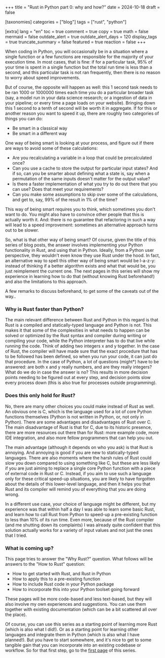 +++
title = "Rust in Python part 0: why and how?"
date = 2024-10-18
draft = false

[taxonomies]
categories = ["blog"]
tags = ["rust", "python"]

[extra]
lang = "en"
toc = true
comment = true
copy = true
math = false
mermaid = false
outdate_alert = true
outdate_alert_days = 120
display_tags = true
truncate_summary = false
featured = true
reaction = false
+++

When coding in Python, you will occasionally be in a situation where a single function or a few functions are
responsible for the majority of your execution time. In most cases, that is fine: if for a particular task, 95% of your
time is spent in a single function but the total run time is less than a second, and this particular task is not ran 
frequently, then there is no reason to worry about speed improvements.

But of course, the opposite will happen as well: this 1 second task needs to be ran 1000 or 1000000 times each time
you do a particular broader task (say, a model run in your data science research; or a ingestion of data in your 
pipeline; or every time a page loads on your website). Bringing down this 1 second to a tenth of second will be worth it
in aggregate. If for this or another reason you want to speed it up, there are roughly two categories of things you
can do:
- Be smart in a classical way
- Be smart in a different way

One way of being smart is looking at your process, and figure out if there are ways to avoid some of these calculations:
- Are you recalculating a variable in a loop that could be precalculated once?
- Can you use a cache to store the output for particular input states? And if so, can you be smarter about defining what
a state is, say when a permutation of the same inputs doesn't matter for the output value?
- Is there a faster implementation of what you try to do out there that you can use? Does that meet your requirements?
- Can you make some assumptions to skip over some of the calculations, and get to, say, 99% of the result in 1% of the
time?

This way of being smart requires you to think, which sometimes you don't want to do. You might also have to convince
other people that this is actually worth it. And: there is no guarantee that refactoring in such a way will lead to a
speed improvement: sometimes an alternative approach turns out to be slower.

So, what is that other way of being smart? Of course, given the title of this series of blog posts, the answer involves
implementing your Python functionality in Rust, and using that in Python. Ideally, from a Python user perspective, they
wouldn't even know they use Rust under the hood. In fact, an alternative way to spell this other way of being smart 
would be l-a-z-y: instead of thinking if a better algorithm exists and what that would be, you just reimplement the 
current one. The next pages in this series will show my experience in learning how to do that (without knowing Rust
beforehand!) and also the limitations to this approach.

A few remarks to discuss beforehand, to get some of the caveats out of the way..

### Why is Rust faster than Python?
The main relevant difference between Rust and Python in this regard is that Rust is a compiled and statically-typed 
language and Python is not. This makes it that some of the complexities in what needs to happen can be solved or 
optimized by the Rust syntax and compiler during writing or compiling your code, while the Python interpreter has to do
that live while running the code. Think of adding two integers x and y together. In the case of Rust, the compiler will
have made sure that the exact procedure that has to be followed has been defined, so when you run your code, it can just
do that procedure. In the case of Python, a lot of questions (might*) have to be answered: are both x and y really 
numbers, and are they really integers? What do we do in case the answer is no? This results in more decision points 
needing to be figured out at every step, and decision points slow every process down (this is also true for processes
outside programming).

### Does this only hold for Rust?
No, there are many other choices you could make instead of Rust as well. An obvious one is C, which is the language used
for a lot of core Python functions themselves (Python is not written in Python, or, not only in Python). There are some
advantages and disadvantages of Rust over C. The main disadvantage of Rust is that for C, due to its historic presence, 
there are more resources out there than for Rust: more example code, more IDE integration, and also more fellow 
programmers that can help you out. 

The main advantage (although it depends on who you ask) is that Rust is annoying. And annoying is good if you are new to
statically-typed languages. There are also moments where the harsh rules of Rust could slow you down compared to using
something like C, but these are less likely if you are just aiming to replace a single core Python function with a piece
of external code in Rust or C. Instead, if you aim to use such a language only for these critical speed-up situations,
you are likely to have forgotten about the details of this lower-level language, and then it helps you that Rust and its
compiler will remind you of everything that you are doing wrong. 

In a different use case, your choice of language might be different, but my experience was that within half a day I was 
able to learn some basic Rust, and learn how to call Rust from Python to speed-up a pre-existing function to less than
10% of its run time. Even more, because of the Rust compiler (and me shutting down its complaints) I was already quite
confident that this solution actually works for a variety of input values and not just the ones that I tried.

### What is coming up?
This page tries to answer the "Why Rust?" question. What follows will be answers to the "How to Rust" question:
- How to get started with Rust, and Rust in Python
- How to apply this to a pre-existing function
- How to include Rust code in your Python package
- How to incorporate this into your Python toolset going forward

These pages will be more code-based and less text-based, but they will also involve my own experiences and suggestions.
You can use them together with existing documentation (which can be a bit scattered all over the place).

Of course, you can use this series as a starting point of learning more Rust (which is also what I did!). Or as a
starting point for learning other languages and integrate them in Python (which is also what I have planned!). But you
have to start somewhere, and it's nice to get to some tangible gain that you can incorporate into an existing codebase
or workflow. So for that first step, go to the [first page](/posts/rust-python-01) of this series.
